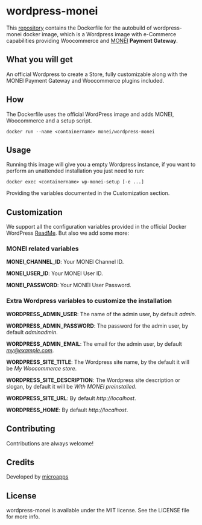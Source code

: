 # wordpress-monei
This [repository](https://github.com/MONEI/wordpress-monei) contains the Dockerfile for the autobuild of wordpress-monei docker image, which is a Wordpress image with e-Commerce capabilities providing Woocommerce and [MONEI](https://monei.net/) **Payment Gateway**.

## What you will get
An official Wordpress to create a Store, fully customizable along with the MONEI Payment Gateway and Woocommerce plugins included.

## How
The Dockerfile uses the official WordPress image and adds MONEI, Woocommerce and a setup script.

    docker run --name <containername> monei/wordpress-monei

## Usage
Running this image will give you a empty Wordpress instance, if you want to perform an unattended installation you just need to run:
    
    docker exec <containername> wp-monei-setup [-e ...]

Providing the variables documented in the Customization section. 

## Customization
We support all the configuration variables provided in the official Docker WordPress [ReadMe](https://github.com/docker-library/docs/tree/master/wordpress). 
But also we add some more:

### MONEI related variables

**MONEI_CHANNEL_ID**: Your MONEI Channel ID.

**MONEI_USER_ID**: Your MONEI User ID.

**MONEI_PASSWORD**: Your MONEI User Password.


### Extra Wordpress variables to customize the installation

**WORDPRESS_ADMIN_USER**: The name of the admin user, by default *admin*.

**WORDPRESS_ADMIN_PASSWORD**: The password for the admin user, by default *adminadmin*.

**WORDPRESS_ADMIN_EMAIL**: The email for the admin user, by default *my@example.com*.

**WORDPRESS_SITE_TITLE**: The Wordpress site name, by the default it will be *My Woocommerce store*.

**WORDPRESS_SITE_DESCRIPTION**: The Wordpress site description or slogan, by default it will be *With MONEI preinstalled*.

**WORDPRESS_SITE_URL**: By default *http://localhost*.

**WORDPRESS_HOME**: By default *http://localhost*.


## Contributing
Contributions are always welcome!

## Credits
Developed by [microapps](http://microapps.com/)

## License
wordpress-monei is available under the MIT license. See the LICENSE file for more info.
